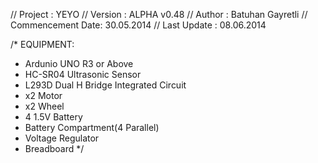// Project          : YEYO
// Version          : ALPHA v0.48
// Author           : Batuhan Gayretli
// Commencement Date: 30.05.2014
// Last Update      : 08.06.2014

/*
EQUIPMENT:
- Ardunio UNO R3 or Above
- HC-SR04 Ultrasonic Sensor
- L293D Dual H Bridge Integrated Circuit
- x2 Motor
- x2 Wheel
- 4 1.5V Battery
- Battery Compartment(4 Parallel)
- Voltage Regulator
- Breadboard
*/
